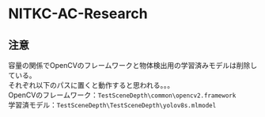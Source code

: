 # NITKC-AC-Research
## 注意
容量の関係でOpenCVのフレームワークと物体検出用の学習済みモデルは削除している。  
それぞれ以下のパスに置くと動作すると思われる。。。  
  OpenCVのフレームワーク：`TestSceneDepth\common\opencv2.framework`  
  学習済モデル：`TestSceneDepth\TestSceneDepth\yolov8s.mlmodel`  

